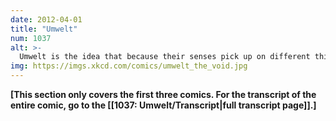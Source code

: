 ```yaml
---
date: 2012-04-01
title: "Umwelt"
num: 1037
alt: >-
  Umwelt is the idea that because their senses pick up on different things, different animals in the same ecosystem actually live in very different worlds. Everything about you shapes the world you inhabit--from your ideology to your glasses prescription to your web browser.
img: https://imgs.xkcd.com/comics/umwelt_the_void.jpg
---
```

**[This section only covers the first three comics. For the transcript of the entire comic, go to the [[1037: Umwelt/Transcript|full transcript page]].]**